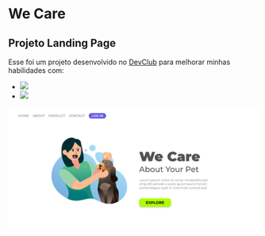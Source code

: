 <h1>We Care</h1>

<h2>Projeto Landing Page</h2>

<p>Esse foi um projeto desenvolvido no <a href="https://www.devclub.com.br">DevClub</a> para melhorar minhas habilidades com:</p>

- <img src="https://img.shields.io/badge/HTML5-E34F26?style=for-the-badge&logo=html5&logoColor=white"/>
- <img src="https://img.shields.io/badge/CSS3-1572B6?style=for-the-badge&logo=css3&logoColor=white"/> 

<img width="900px" align="left" target="_blank" src="https://github.com/Bielkzz/We-Care/blob/master/wecare.png?raw=true">
